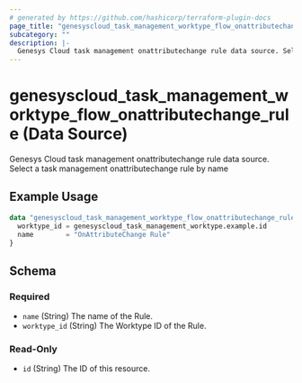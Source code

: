 ```yaml
---
# generated by https://github.com/hashicorp/terraform-plugin-docs
page_title: "genesyscloud_task_management_worktype_flow_onattributechange_rule Data Source - terraform-provider-genesyscloud"
subcategory: ""
description: |-
  Genesys Cloud task management onattributechange rule data source. Select a task management onattributechange rule by name
---
```


# genesyscloud_task_management_worktype_flow_onattributechange_rule (Data Source)

Genesys Cloud task management onattributechange rule data source. Select a task management onattributechange rule by name

## Example Usage

```terraform
data "genesyscloud_task_management_worktype_flow_onattributechange_rule" "onattributechange_rule_data" {
  worktype_id = genesyscloud_task_management_worktype.example.id
  name        = "OnAttributeChange Rule"
}
```

<!-- schema generated by tfplugindocs -->
## Schema

### Required

- `name` (String) The name of the Rule.
- `worktype_id` (String) The Worktype ID of the Rule.

### Read-Only

- `id` (String) The ID of this resource.
